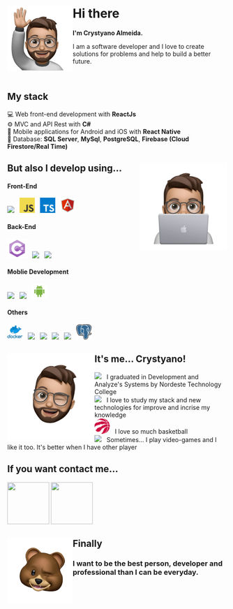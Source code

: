 # Hi there <a href="https://www.linkedin.com/in/crystyano-almeida-2a15a89a/"><img align="left" width="150" height="150" src="https://raw.githubusercontent.com/WRCrys/WRCrys/main/hi-there.webp"></a>
**I'm Crystyano Almeida.** 

I am a software developer and I love to create solutions for problems and help to build a better future.

<br />

## My stack
:computer: Web front-end development with **ReactJs** <br/>
:gear: MVC and API Rest with **C#** <br/>
:iphone: Mobile applications for Android and iOS with **React Native** <br/> 
:floppy_disk: Database: **SQL Server**, **MySql**, **PostgreSQL**, **Firebase (Cloud Firestore/Real Time)**<br/>

## But also I develop using... <img align="right" width="200" height="200" src="https://raw.githubusercontent.com/WRCrys/WRCrys/main/develop.webp">
#### Front-End
<p>
  <img src="https://appmasters.io/static/react-47ce6e77f039020ee2e76a10c1e988e9.png" height="35px"/> 
  &nbsp;
  <img src="https://raw.githubusercontent.com/github/explore/80688e429a7d4ef2fca1e82350fe8e3517d3494d/topics/javascript/javascript.png" height="35px"/>
  &nbsp;  
  <img src="https://raw.githubusercontent.com/github/explore/80688e429a7d4ef2fca1e82350fe8e3517d3494d/topics/typescript/typescript.png" height="35px"/>
  &nbsp;
  <img src="https://github.com/WRCrys/devca-portfolio-ts/blob/main/src/assets/angular-logo.svg" height="35px"/>
</p>

#### Back-End
<p>
  <img src="https://github.com/WRCrys/devca-portfolio-ts/blob/main/src/components/ItemProject/assets/csharp-logo.svg" height="45px"/>
  &nbsp;
  <img src="https://img.icons8.com/color/48/000000/java-coffee-cup-logo.png" height="45px" />  
  &nbsp;
  <img src="https://upload.wikimedia.org/wikipedia/commons/thumb/d/d9/Node.js_logo.svg/1280px-Node.js_logo.svg.png" height="45px" />  
</p>

#### Moblie Development
<p>
  <img src="https://appmasters.io/static/react-47ce6e77f039020ee2e76a10c1e988e9.png" height="35px"/> 
  &nbsp;
  <img src="https://www.freepnglogos.com/uploads/apple-logo-png/apple-logo-icon-transparent-png-svg-vector-3.png" height="35px"/> 
  &nbsp;
  <img src="https://github.com/WRCrys/devca-portfolio-ts/blob/main/src/components/ItemProject/assets/android-logo.svg" height="35px"/> 
<p/>

#### Others
<p>
  <img src="https://raw.githubusercontent.com/github/explore/80688e429a7d4ef2fca1e82350fe8e3517d3494d/topics/docker/docker.png" height="35px"/> 
  &nbsp;
  <img src="https://img.icons8.com/color/48/000000/kubernetes.png" height="35px"/> 
  &nbsp;
  <img src="https://img.icons8.com/color/452/microsoft-sql-server.png" height="35px" />   
  &nbsp;
  <img src="https://img.icons8.com/color/452/firebase.png" height="35px" />   
  &nbsp;  
  <img src="https://www.mysql.com/common/logos/logo-mysql-170x115.png" height="35px"/>
  &nbsp;
  <img src="https://raw.githubusercontent.com/github/explore/80688e429a7d4ef2fca1e82350fe8e3517d3494d/topics/postgresql/postgresql.png" height="35px"/> 
<p/>

## It's me... Crystyano! <img align="left" width="200" height="200" src="https://raw.githubusercontent.com/WRCrys/WRCrys/main/its-me.webp">
<p>
  <img src="https://img.icons8.com/color/48/000000/graduation-cap.png" height="35px"/> 
  &nbsp;
  <label>
    I graduated in Development and Analyze's Systems by Nordeste Technology College
  <label/>
  <br />
    
  <img src="https://img.icons8.com/color/48/000000/open-book--v2.png" height="35px"/> 
  &nbsp;
  <label>
    I love to study my stack and new technologies for improve and incrise my knowledge
  <label/>
  <br />
    
  <img src="https://github.com/WRCrys/devca-portfolio-ts/blob/main/src/pages/About/assets/toronto-raptors.png" height="35px"/> 
  &nbsp;
  <label>
    I love so much basketball
  <label/>
  <br />
    
  <img src="https://img.icons8.com/color/48/000000/xbox--v1.png" height="35px"/> 
  &nbsp;
  <label>
    Sometimes... I play video-games and I like it too. It's better when I have other player
  <label/>
  <br />
<p/>
    
## If you want contact me...
<a href="https://www.linkedin.com/in/crystyano-almeida-2a15a89a/"><img width="96" height="96" src="https://img.icons8.com/color/96/000000/linkedin.png"></a>
<a href="mailto:winnerbyjesus@gmail.com"><img width="96" height="96" src="https://img.icons8.com/color/96/000000/gmail.png"></a>
    
## Finally <img align="left" width="150" height="150" src="https://raw.githubusercontent.com/WRCrys/WRCrys/main/bear.webp">
### I want to be the best person, developer and professional than I can be everyday.
    
    

<!--
**WRCrys/WRCrys** is a ✨ _special_ ✨ repository because its `README.md` (this file) appears on your GitHub profile.

Here are some ideas to get you started:

- 🔭 I’m currently working on ...
- 🌱 I’m currently learning ...
- 👯 I’m looking to collaborate on ...
- 🤔 I’m looking for help with ...
- 💬 Ask me about ...
- 📫 How to reach me: ...
- 😄 Pronouns: ...
- ⚡ Fun fact: ...
-->
